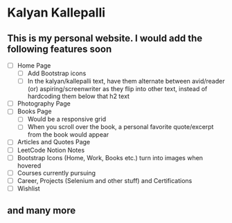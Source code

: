 # Kalyan Kallepalli

## This is my personal website. I would add the following features soon

- [ ] Home Page
  - [ ] Add Bootstrap icons
  - [ ] In the kalyan/kallepalli text, have them alternate between avid/reader (or) aspiring/screenwriter as they flip into other text, instead of hardcoding them below that h2 text
- [ ] Photography Page
- [ ] Books Page
  - [ ] Would be a responsive grid
  - [ ] When you scroll over the book, a personal favorite quote/excerpt from the book would appear
- [ ] Articles and Quotes Page
- [ ] LeetCode Notion Notes
- [ ] Bootstrap Icons (Home, Work, Books etc.) turn into images when hovered
- [ ] Courses currently pursuing
- [ ] Career, Projects (Selenium and other stuff) and Certifications
- [ ] Wishlist

## and many more
